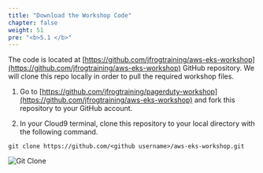 ```yaml
---
title: "Download the Workshop Code"
chapter: false
weight: 51
pre: "<b>5.1 </b>"
---
```


The code is located at [https://github.com/jfrogtraining/aws-eks-workshop](https://github.com/jfrogtraining/aws-eks-workshop) GitHub repository. We will clone this repo locally in order to pull the required workshop files.

1. Go to [https://github.com/jfrogtraining/pagerduty-workshop](https://github.com/jfrogtraining/aws-eks-workshop) and fork this repository to your GitHub account.

2. In your Cloud9 terminal, clone this repository to your local directory with the following command.

``
git clone https://github.com/<github username>/aws-eks-workshop.git
``


![Git Clone](/images/git-clone-eks.png)
